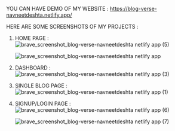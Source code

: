 YOU CAN HAVE DEMO OF MY WEBSITE : https://blog-verse-navneetdeshta.netlify.app/

HERE ARE SOME SCREENSHOTS OF MY PROJECTS :

1) HOME PAGE :
   ![brave_screenshot_blog-verse-navneetdeshta netlify app (5)](https://github.com/NavneetDeshtaa/BLOG-WEBSITE/assets/124466060/73049391-7010-4ce8-bd22-3bd1c2d9ac42)

   ![brave_screenshot_blog-verse-navneetdeshta netlify app](https://github.com/NavneetDeshtaa/BLOG-WEBSITE/assets/124466060/ae00ca7d-b0f2-45a3-a9de-0edd4ad776f1)

2) DASHBOARD :
   ![brave_screenshot_blog-verse-navneetdeshta netlify app (3)](https://github.com/NavneetDeshtaa/BLOG-WEBSITE/assets/124466060/9db79156-4ac5-4c18-8169-a3a138ff3c72)

3) SINGLE BLOG PAGE :
   ![brave_screenshot_blog-verse-navneetdeshta netlify app (1)](https://github.com/NavneetDeshtaa/BLOG-WEBSITE/assets/124466060/943d2a36-65e7-4fe3-a70d-012487c1c205)

4) SIGNUP/LOGIN PAGE :
   ![brave_screenshot_blog-verse-navneetdeshta netlify app (6)](https://github.com/NavneetDeshtaa/BLOG-WEBSITE/assets/124466060/6264adba-439e-4085-8ab2-8dd82348e598)

   ![brave_screenshot_blog-verse-navneetdeshta netlify app (7)](https://github.com/NavneetDeshtaa/BLOG-WEBSITE/assets/124466060/874cb1cb-ec8e-4e4c-aba0-10b12f283909)

